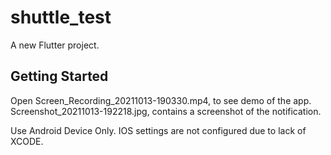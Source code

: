 # shuttle_test

A new Flutter project.

## Getting Started

Open Screen_Recording_20211013-190330.mp4, to see demo of the app. Screenshot_20211013-192218.jpg, contains a screenshot of the notification.

Use Android Device Only. IOS settings are not configured due to lack of XCODE.
